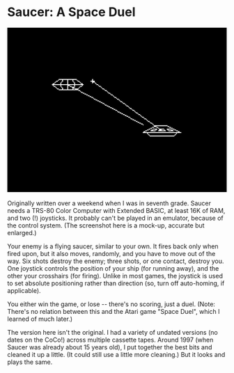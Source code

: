 Saucer: A Space Duel
====================

![Screenshot]

Originally written over a weekend when I was in seventh grade. Saucer
needs a TRS-80 Color Computer with Extended BASIC, at least 16K of RAM,
and two (!) joysticks. It probably can't be played in an emulator,
because of the control system. (The screenshot here is a mock-up,
accurate but enlarged.)

Your enemy is a flying saucer, similar to your own. It fires back only
when fired upon, but it also moves, randomly, and you have to move out
of the way. Six shots destroy the enemy; three shots, or one contact,
destroy you. One joystick controls the position of your ship (for
running away), and the other your crosshairs (for firing). Unlike in
most games, the joystick is used to set absolute positioning rather than
direction (so, turn off auto-homing, if applicable).

You either win the game, or lose -- there's no scoring, just a duel.
(Note: There's no relation between this and the Atari game "Space Duel",
which I learned of much later.)

The version here isn't the original. I had a variety of undated versions
(no dates on the CoCo!) across multiple cassette tapes. Around 1997
(when Saucer was already about 15 years old), I put together the best
bits and cleaned it up a little. (It could still use a little more
cleaning.) But it looks and plays the same.

<script src="https://gist.github.com/wmcbrine/9471b25910bd7fe0caa21a0f1afab34e.js"></script>

[Screenshot]: saucer.png
